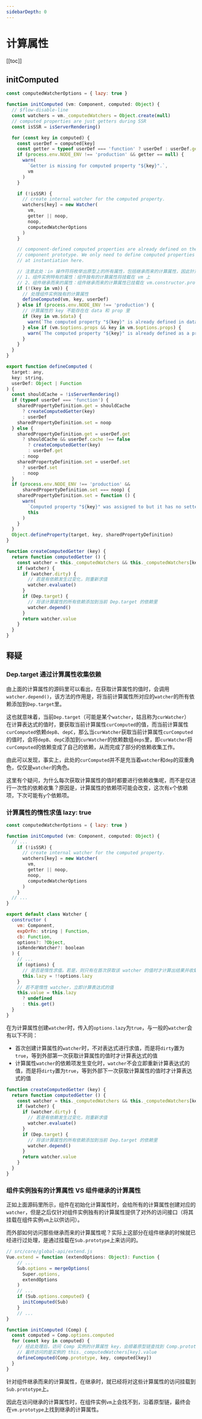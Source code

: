 ```yaml
---
sidebarDepth: 0
---
```


# 计算属性

[[toc]]

## initComputed

```js
const computedWatcherOptions = { lazy: true }

function initComputed (vm: Component, computed: Object) {
  // $flow-disable-line
  const watchers = vm._computedWatchers = Object.create(null)
  // computed properties are just getters during SSR
  const isSSR = isServerRendering()

  for (const key in computed) {
    const userDef = computed[key]
    const getter = typeof userDef === 'function' ? userDef : userDef.get
    if (process.env.NODE_ENV !== 'production' && getter == null) {
      warn(
        `Getter is missing for computed property "${key}".`,
        vm
      )
    }

    if (!isSSR) {
      // create internal watcher for the computed property.
      watchers[key] = new Watcher(
        vm,
        getter || noop,
        noop,
        computedWatcherOptions
      )
    }

    // component-defined computed properties are already defined on the
    // component prototype. We only need to define computed properties defined
    // at instantiation here.

    // 注意此处：in 操作符将枚举出原型上的所有属性，包括继承而来的计算属性，因此针对组件特有的计算属性与继承而来的计算属性，访问方式不一样
    // 1、组件实例特有的属性：组件独有的计算属性将挂载在 vm 上
    // 2、组件继承而来的属性：组件继承而来的计算属性已挂载在 vm.constructor.prototype，详情请查看 Vue.extend 的实现
    if (!(key in vm)) {
      // 处理组件实例独有的计算属性
      defineComputed(vm, key, userDef)
    } else if (process.env.NODE_ENV !== 'production') {
      // 计算属性的 key 不能存在在 data 和 prop 里
      if (key in vm.$data) {
        warn(`The computed property "${key}" is already defined in data.`, vm)
      } else if (vm.$options.props && key in vm.$options.props) {
        warn(`The computed property "${key}" is already defined as a prop.`, vm)
      }
    }
  }
}

export function defineComputed (
  target: any,
  key: string,
  userDef: Object | Function
) {
  const shouldCache = !isServerRendering()
  if (typeof userDef === 'function') {
    sharedPropertyDefinition.get = shouldCache
      ? createComputedGetter(key)
      : userDef
    sharedPropertyDefinition.set = noop
  } else {
    sharedPropertyDefinition.get = userDef.get
      ? shouldCache && userDef.cache !== false
        ? createComputedGetter(key)
        : userDef.get
      : noop
    sharedPropertyDefinition.set = userDef.set
      ? userDef.set
      : noop
  }
  if (process.env.NODE_ENV !== 'production' &&
      sharedPropertyDefinition.set === noop) {
    sharedPropertyDefinition.set = function () {
      warn(
        `Computed property "${key}" was assigned to but it has no setter.`,
        this
      )
    }
  }
  Object.defineProperty(target, key, sharedPropertyDefinition)
}

function createComputedGetter (key) {
  return function computedGetter () {
    const watcher = this._computedWatchers && this._computedWatchers[key]
    if (watcher) {
      if (watcher.dirty) {
        // 若是有依赖发生过变化，则重新求值
        watcher.evaluate()
      }
      if (Dep.target) {
        // 将该计算属性的所有依赖添加到当前 Dep.target 的依赖里
        watcher.depend()
      }
      return watcher.value
    }
  }
}
```

## 释疑

### Dep.target 通过计算属性收集依赖

由上面的计算属性的源码里可以看出，在获取计算属性的值时，会调用`watcher.depend()`，该方法的作用是，将当前计算属性所对应的`watcher`的所有依赖添加到`Dep.target`里。

这也就意味着，当前`Dep.target`（可能是某个`watcher`，姑且称为`curWatcher`） 在计算表达式的值时，要获取当前计算属性`curComputed`的值，而当前计算属性`curComputed`依赖`depB`、`depC`，那么当`curWatcher`获取当前计算属性`curComputed`的值时，会将`depB`、`depC`添加到`curWatcher`的依赖数组`deps`里，即`curWatcher`将`curComputed`的依赖变成了自己的依赖，从而完成了部分的依赖收集工作。

由此可以发现，事实上，此处的`curComputed`并不是充当着`watcher`和`dep`的双重角色，仅仅是`watcher`的角色。

这里有个疑问，为什么每次获取计算属性的值时都要进行依赖收集呢，而不是仅进行一次性的依赖收集？原因是，计算属性的依赖项可能会改变，这次有`x`个依赖项，下次可能有`y`个依赖项。

### 计算属性的惰性求值 lazy: true

```js
const computedWatcherOptions = { lazy: true }

function initComputed (vm: Component, computed: Object) {
  // ...
    if (!isSSR) {
      // create internal watcher for the computed property.
      watchers[key] = new Watcher(
        vm,
        getter || noop,
        noop,
        computedWatcherOptions
      )
    }
  // ...
}
```

```js
export default class Watcher {
  constructor (
    vm: Component,
    expOrFn: string | Function,
    cb: Function,
    options?: ?Object,
    isRenderWatcher?: boolean
  ) {
    // ...
    if (options) {
      // 是否是惰性求值。若是，则只有在首次获取该 watcher 的值时才计算出结果并收集依赖；否则，立即计算出结果并收集依赖
      this.lazy = !!options.lazy
    }
    // 若不是惰性 watcher，立即计算表达式的值
    this.value = this.lazy
      ? undefined
      : this.get()
  }
}
```

在为计算属性创建`watcher`时，传入的`options.lazy`为`true`，与一般的`watcher`会有以下不同：

- 首次创建计算属性的`watcher`时，不对表达式进行求值，而是将`dirty`置为`true`，等到外部第一次获取计算属性的值时才计算表达式的值
- 计算属性`watcher`的依赖项发生变化时，`watcher`不会立即重新计算表达式的值，而是将`dirty`置为`true`，等到外部下一次获取计算属性的值时才计算表达式的值

```js
function createComputedGetter (key) {
  return function computedGetter () {
    const watcher = this._computedWatchers && this._computedWatchers[key]
    if (watcher) {
      if (watcher.dirty) {
        // 若是有依赖发生过变化，则重新求值
        watcher.evaluate()
      }
      if (Dep.target) {
        // 将该计算属性的所有依赖添加到当前 Dep.target 的依赖里
        watcher.depend()
      }
      return watcher.value
    }
  }
}
```

### 组件实例独有的计算属性 VS 组件继承的计算属性

正如上面源码里所示，组件在初始化计算属性时，会给所有的计算属性创建对应的`watcher`，但是之后仅针对组件实例独有的计算属性提供了对外的访问接口（将其挂载在组件实例`vm`上以供访问）。

而外部如何访问那些继承而来的计算属性呢？实际上这部分在组件继承的时候就已经进行过处理，是通过挂载在`Sub.prototype`上来访问的。

```js
// src/core/global-api/extend.js
Vue.extend = function (extendOptions: Object): Function {
    // ...
    Sub.options = mergeOptions(
      Super.options,
      extendOptions
    )
    // ...
    if (Sub.options.computed) {
      initComputed(Sub)
    }
    // ...
}

function initComputed (Comp) {
  const computed = Comp.options.computed
  for (const key in computed) {
    // 经此处理后，访问 Comp 实例的计算属性 key，会顺着原型链查找到 Comp.prototype，
    // 最终访问的是实例的 this._computedWatchers[key].value
    defineComputed(Comp.prototype, key, computed[key])
  }
}
```

针对组件继承而来的计算属性，在继承时，就已经将对这些计算属性的访问挂载到`Sub.prototype`上。

因此在访问继承的计算属性时，在组件实例`vm`上会找不到，沿着原型链，最终会在`vm.prototype`上找到继承的计算属性。

